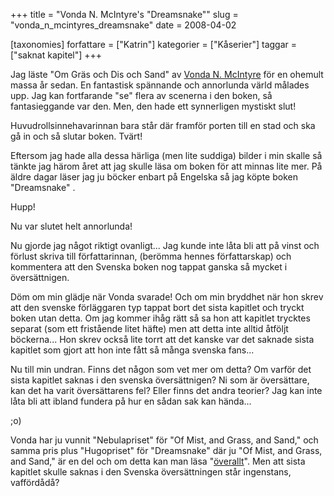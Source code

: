 +++
title = "Vonda N. McIntyre's \"Dreamsnake\""
slug = "vonda_n_mcintyres_dreamsnake"
date = 2008-04-02

[taxonomies]
forfattare = ["Katrin"]
kategorier = ["Kåserier"]
taggar = ["saknat kapitel"]
+++

Jag läste "Om Gräs och Dis och Sand" av <a href="http://www.vondanmcintyre.com/">Vonda N. McIntyre</a> för en ohemult massa år sedan. En fantastisk spännande och annorlunda värld målades upp. Jag kan fortfarande "se" flera av scenerna i den boken, så fantasieggande var den. Men, den hade ett synnerligen mystiskt slut!

Huvudrollsinnehavarinnan bara står där framför porten till en stad och ska gå in och så slutar boken. Tvärt!

Eftersom jag hade alla dessa härliga (men lite suddiga) bilder i min skalle så tänkte jag härom året att jag skulle läsa om boken för att minnas lite mer. På äldre dagar läser jag ju böcker enbart på Engelska så jag köpte boken "Dreamsnake" .

Hupp!

Nu var slutet helt annorlunda!

Nu gjorde jag något riktigt ovanligt... Jag kunde inte låta bli att på vinst och förlust skriva till författarinnan, (berömma hennes författarskap) och kommentera att den Svenska boken nog tappat ganska så mycket i översättnigen.

Döm om min glädje när Vonda svarade! Och om min bryddhet när hon skrev att den svenske förläggaren typ tappat bort det sista kapitlet och tryckt boken utan detta. Om jag kommer ihåg rätt så sa hon att kapitlet trycktes separat (som ett fristående litet häfte) men att detta inte alltid åtföljt böckerna... Hon skrev också lite torrt att det kanske var det saknade sista kapitlet som gjort att hon inte fått så många svenska fans...

Nu till min undran. Finns det någon som vet mer om detta? Om varför det sista kapitlet saknas i den svenska översättnigen? Ni som är översättare, kan det ha varit översättarens fel? Eller finns det andra teorier? Jag kan inte låta bli att ibland fundera på hur en sådan sak kan hända...

;o)

Vonda har ju vunnit "Nebulapriset" för "Of Mist, and Grass, and Sand," och samma pris plus "Hugopriset" för "Dreamsnake" där ju "Of Mist, and Grass, and Sand," är en del och om detta kan man läsa "<a href="http://en.wikipedia.org/wiki/Vonda_McIntyre">överallt</a>".  Men att sista kapitlet skulle saknas i den Svenska översättningen står ingenstans, vaffördådå?
